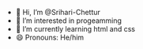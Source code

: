 - 👋 Hi, I’m @Srihari-Chettur
- 👀 I’m interested in progeamming
- 🌱 I’m currently learning html and css
- 😄 Pronouns: He/him

<!---
Srihari-Chettur/Srihari-Chettur is a ✨ special ✨ repository because its `README.md` (this file) appears on your GitHub profile.
You can click the Preview link to take a look at your changes.
--->
